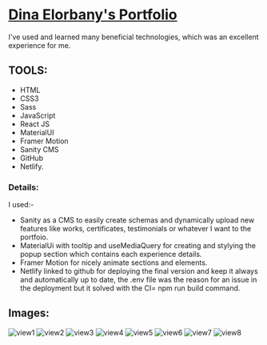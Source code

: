 # [Dina Elorbany's Portfolio](https://dina-elorbany.netlify.app/)


I've used and learned many beneficial technologies, which was an excellent experience for me.

## TOOLS:
- HTML
- CSS3
- Sass
- JavaScript
- React JS
- MaterialUI
- Framer Motion
- Sanity CMS
- GitHub
- Netlify.

### Details:
I used:-
- Sanity as a CMS to easily create schemas and dynamically upload new features like works, certificates, testimonials or whatever I want to the portfoio.
- MaterialUi with tooltip and useMediaQuery for creating and stylying the popup section which contains each experience details.
- Framer Motion for nicely animate sections and elements.
- Netlify linked to github for deploying the final version and keep it always and automatically up to date, the .env file was the reason for an issue in the deployment but it solved with the CI= npm run build command.

## Images:
![view1](https://user-images.githubusercontent.com/72308423/214333744-0eb98b3d-6514-4896-98dd-f140774f0a49.png)
![view2](https://user-images.githubusercontent.com/72308423/214333915-3b1939c6-ba81-41c8-b079-88a632250b2d.png)
![view3](https://user-images.githubusercontent.com/72308423/214333968-43f5a841-50d8-4a3e-8ffa-6836a51ec169.png)
![view4](https://user-images.githubusercontent.com/72308423/214334000-98b6a1df-b8eb-41ef-bbfc-aa6123a0a381.png)
![view5](https://user-images.githubusercontent.com/72308423/214334025-c8294181-84f4-44ec-9908-2078e1e2c68f.png)
![view6](https://user-images.githubusercontent.com/72308423/214334044-7b289550-849b-4c74-83f1-239896fb29e9.png)
![view7](https://user-images.githubusercontent.com/72308423/214334059-c5a7fee0-b6c7-4ac9-a16e-d8cf41433cf1.png)
![view8](https://user-images.githubusercontent.com/72308423/214334085-28c995d5-cdd5-406d-aad4-685ef3a8dd9a.png)
